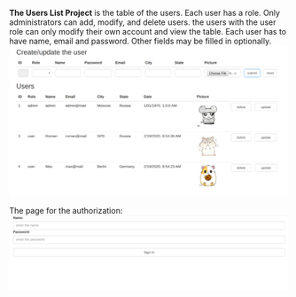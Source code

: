 **The Users List Project**
is the table of the users. Each user has a role. Only administrators can add, modify, and delete users.
the users with the user role can only modify their own account and view the table.
Each user has to have name, email and password. Other fields may be filled in optionally. 
![main table](https://github.com/RomanMozhaev/job4j/blob/interface/userslist/raw/maintable.png)

The page for the authorization:
![main table](https://github.com/RomanMozhaev/job4j/blob/interface/userslist/raw/signin.png)